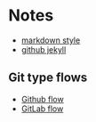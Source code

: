 # Notes

- [markdown style](https://github.com/adam-p/markdown-here/wiki/Markdown-Cheatsheet)
- [github jekyll](https://help.github.com/en/github/working-with-github-pages/setting-up-a-github-pages-site-with-jekyll)

## Git type flows

- [Github flow](https://githubflow.github.io/)
- [GitLab flow](https://about.gitlab.com/blog/2014/09/29/gitlab-flow/)